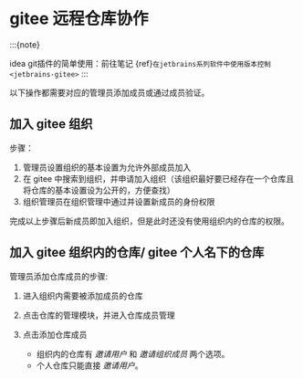 # gitee 远程仓库协作

:::{note}

idea git插件的简单使用：前往笔记 {ref}`在jetbrains系列软件中使用版本控制 <jetbrains-gitee>`
:::

以下操作都需要对应的管理员添加成员或通过成员验证。

## 加入 gitee 组织

步骤：

1. 管理员设置组织的基本设置为允许外部成员加入
2. 在 gitee 中搜索到组织，并申请加入组织（该组织最好要已经存在一个仓库且将仓库的基本设置设为公开的，方便查找）
3. 组织管理员在组织管理中通过并设置新成员的身份权限

完成以上步骤后新成员即加入组织，但是此时还没有使用组织内的仓库的权限。

## 加入 gitee 组织内的仓库/ gitee 个人名下的仓库

管理员添加仓库成员的步骤:

1. 进入组织内需要被添加成员的仓库

2. 点击仓库的管理模块，并进入仓库成员管理

3. 点击添加仓库成员

   - 组织内的仓库有 *邀请用户* 和 *邀请组织成员* 两个选项。
   - 个人仓库只能直接 *邀请用户*。
